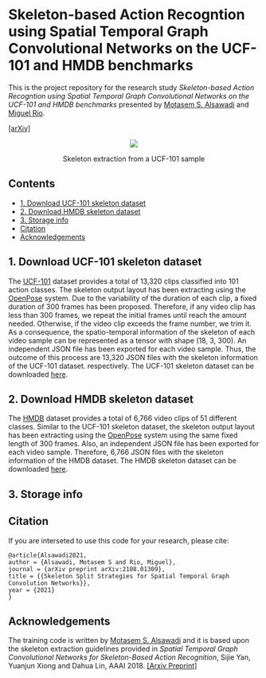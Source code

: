 # Skeleton-based Action Recogntion using Spatial Temporal Graph Convolutional Networks on the UCF-101 and HMDB benchmarks


This is the project repository for the research study *Skeleton-based Action Recogntion using Spatial Temporal Graph Convolutional Networks on the UCF-101 and HMDB benchmarks* presented by [Motasem S. Alsawadi](https://www.ucl.ac.uk/iccs/motasem-alsawadi) and [Miguel Rio](https://www.ucl.ac.uk/iccs/prof-miguel-rio).

[[arXiv]](https://arxiv.org/abs/2108.01309)

<p align="center">
<img src="https://user-images.githubusercontent.com/52717252/139516602-798e6cff-2c29-4719-ba2f-44dbfc5ebd1a.gif"
</p>
<p align="center">
Skeleton extraction from a UCF-101 sample
</p>

## Contents
* [1. Download UCF-101 skeleton dataset](https://github.com/malswadi/skeleton_ucf_hmdb#1-download-ucf-101-skeleton-dataset)
* [2. Download HMDB skeleton dataset](https://github.com/malswadi/skeleton_ucf_hmdb#2-download-hmdb-skeleton-dataset)
* [3. Storage info](https://github.com/malswadi/skeleton_ucf_hmdb#3-storage-info)
* [Citation](https://github.com/malswadi/skeleton_ucf_hmdb#citation)
* [Acknowledgements](https://github.com/malswadi/skeleton_ucf_hmdb#acknowledgements)

## 1. Download UCF-101 skeleton dataset

The [UCF-101](https://www.crcv.ucf.edu/data/UCF101.php) dataset provides a total of 13,320 clips classified into 101 action classes. The skeleton output layout has been extracting using the [OpenPose](https://github.com/CMU-Perceptual-Computing-Lab/openpose) system. Due to the variability of the duration of each clip, a fixed duration of 300 frames has been proposed. Therefore, if any video clip has less than 300 frames, we repeat the initial frames until reach the amount needed. Otherwise, if the video clip exceeds the frame number, we trim it. As a consequence, the spatio-temporal information of the skeleton of each video sample can be represented as a tensor with shape (18, 3, 300). An independent JSON file has been exported for each video sample. Thus, the outcome of this process are 13,320 JSON files with the skeleton information of the UCF-101 dataset. respectively. The UCF-101 skeleton dataset can be downloaded [here](https://drive.google.com/file/d/1no8xPvNnthycI0zcRcn0tZO-agairoC7/view).

## 2. Download HMDB skeleton dataset

The [HMDB](https://serre-lab.clps.brown.edu/resource/hmdb-a-large-human-motion-database/) dataset provides a total of 6,766 video clips of 51 different classes. Similar to the UCF-101 skeleton dataset, the skeleton output layout has been extracting using the [OpenPose](https://github.com/CMU-Perceptual-Computing-Lab/openpose) system using the same fixed  length of 300 frames. Also, an independent JSON file has been exported for each video sample. Therefore, 6,766 JSON files with the skeleton information of the HMDB dataset. The HMDB skeleton dataset can be downloaded [here](https://drive.google.com/file/d/1no8xPvNnthycI0zcRcn0tZO-agairoC7/view).



## 3. Storage info

## Citation
If you are interseted to use this code for your research, please cite:

```
@article{Alsawadi2021,
author = {Alsawadi, Motasem S and Rio, Miguel},
journal = {arXiv preprint arXiv:2108.01309},
title = {{Skeleton Split Strategies for Spatial Temporal Graph Convolution Networks}},
year = {2021}
}
```

## Acknowledgements
The training code is written by [Motasem S. Alsawadi](https://www.ucl.ac.uk/iccs/motasem-alsawadi) and it is based upon the skeleton extraction guidelines provided  in *Spatial Temporal Graph Convolutional Networks for Skeleton-Based Action Recognition*, Sijie Yan, Yuanjun Xiong and Dahua Lin, AAAI 2018. [[Arxiv Preprint]](https://arxiv.org/abs/1801.07455)
